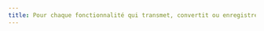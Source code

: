 ```yaml
---
title: Pour chaque fonctionnalité qui transmet, convertit ou enregistre un [média temporel synchronisé pré-enregistré](#media-temporel-type-son-video-et-synchronise) qui possède une piste de sous-titres, à l’issue du processus, les sous-titres sont-ils correctement conservés ?
---
```

